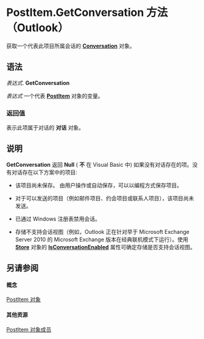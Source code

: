
# PostItem.GetConversation 方法 （Outlook）

获取一个代表此项目所属会话的  **[Conversation](2705d38a-ebc0-e5a7-208b-ffe1f5446b1b.md)** 对象。


## 语法

 _表达式_. **GetConversation**

 _表达式_ 一个代表 **[PostItem](de44065d-4e93-315a-279f-7b92f09c0465.md)** 对象的变量。


### 返回值

表示此项属于对话的 **对话** 对象。


## 说明

 **GetConversation** 返回 **Null** ( **不** 在 Visual Basic 中) 如果没有对话存在的项。没有对话存在以下方案中的项目:


- 该项目尚未保存。 由用户操作或自动保存，可以以编程方式保存项目。
    
- 对于可以发送的项目（例如邮件项目、约会项目或联系人项目），该项目尚未发送。
    
- 已通过 Windows 注册表禁用会话。
    
- 存储不支持会话视图（例如，Outlook 正在针对早于 Microsoft Exchange Server 2010 的 Microsoft Exchange 版本在经典联机模式下运行）。使用  **[Store](1eb22fe9-8849-7476-5388-2515b48591b9.md)** 对象的 **[IsConversationEnabled](ce333881-a5f3-2115-0ae4-296d15c4bead.md)** 属性可确定存储是否支持会话视图。
    



## 另请参阅


#### 概念


[PostItem 对象](de44065d-4e93-315a-279f-7b92f09c0465.md)
#### 其他资源


[PostItem 对象成员](5b150db1-c96d-0721-ec36-d5b5ebc20fd8.md)